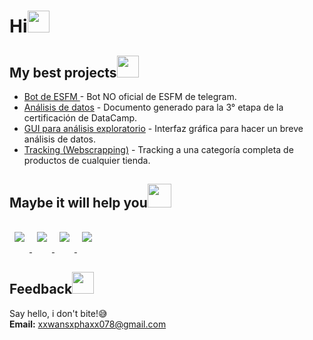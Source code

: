 <h1>Hi<img src="https://media.giphy.com/media/hvRJCLFzcasrR4ia7z/giphy.gif" height="35" width="35"></h1> 

<h2>My best projects<img src="https://media.giphy.com/media/OSbc2NNx48yyDkxbrm/giphy.gif" height="35" width="35"></h2>

- [Bot de ESFM ](https://github.com/Cuadernin/BotESFM) - Bot NO oficial de ESFM de telegram.
- [Análisis de datos](https://github.com/Cuadernin/coffeeAnalysis) - Documento generado para la 3° etapa de la certificación de DataCamp.
- [GUI para análisis exploratorio](https://github.com/Cuadernin/ResumenDataFrame) - Interfaz gráfica para hacer un breve análisis de datos.
- [Tracking (Webscrapping)](https://github.com/Cuadernin/Tracking) - Tracking a una categoría completa de productos de cualquier tienda.

<h2>Maybe it will help you<img src="https://media.giphy.com/media/GlRNX9BgyA261ESJf7/giphy.gif" height="38" width="38"></h2>

<a href="https://github.com/Cuadernin/pandas_exercises">
  <img style="margin:1rem 0.5rem" src="https://github-readme-stats.vercel.app/api/pin/?username=Cuadernin&repo=pandas_exercises&theme=radical"(https://github.com/Cuadernin/pandas_exercises) />
</a>
<a href=https://github.com/Cuadernin/GUI_IN_R>
  <img style="margin:1rem 0.5rem" src="https://github-readme-stats.vercel.app/api/pin/?username=Cuadernin&repo=GUI_IN_R&theme=dracula"(https://github.com/Cuadernin/GUI_IN_R) />
</a>
<a href=https://github.com/Cuadernin/scipy2017-jupyter-widgets-tutorial>
  <img style="margin:1rem 0.5rem" src="https://github-readme-stats.vercel.app/api/pin/?username=Cuadernin&repo=scipy2017-jupyter-widgets-tutorial&theme=tokyonight"(https://github.com/Cuadernin/scipy2017-jupyter-widgets-tutorial)/>
</a>
<a href=https://github.com/Cuadernin/awesome-python-data-science>
  <img style="margin:1rem 0.5rem" src="https://github-readme-stats.vercel.app/api/pin/?username=Cuadernin&repo=awesome-python-data-science&theme=synthwave"(https://github.com/Cuadernin/awesome-python-data-science)/>
</a>

<h2>Feedback<img src="https://media.giphy.com/media/fYBttYPejVFv1tcJbz/giphy.gif" heigth="35" width="35"></h2>

Say hello, i don't bite!😅 \
**Email:** xxwansxphaxx078@gmail.com
